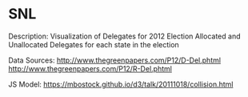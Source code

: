 # SNL

Description:
Visualization of Delegates for 2012 Election
Allocated and Unallocated Delegates for each state in the election

Data Sources: 
http://www.thegreenpapers.com/P12/D-Del.phtml
http://www.thegreenpapers.com/P12/R-Del.phtml

JS Model:
https://mbostock.github.io/d3/talk/20111018/collision.html